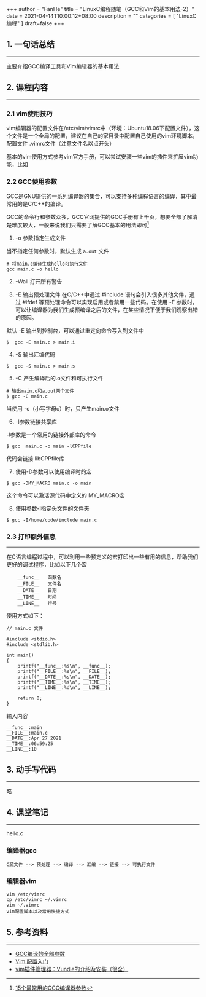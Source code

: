 +++
author = "FanHe"
title = "LinuxC编程随笔（GCC和Vim的基本用法-2）"
date = 2021-04-14T10:00:12+08:00
description = ""
categories = [
    "LinuxC编程"
]
draft=false
+++

## 1. 一句话总结
---
主要介绍GCC编译工具和Vim编辑器的基本用法

## 2. 课程内容
---

### 2.1 vim使用技巧

vim编辑器的配置文件在/etc/vim/vimrc中（环境：Ubuntu18.06下配置文件），这个文件是一个全局的配置，建议在自己的家目录中配置自己使用的vim环境脚本，配置文件 .vimrc文件（注意文件名以点开头）

基本的vim使用方式参考vim官方手册，可以尝试安装一些vim的插件来扩展vim功能，比如


### 2.2 GCC使用参数

GCC是GNU提供的一系列编译器的集合，可以支持多种编程语言的编译，其中最常用的是C/C++的编译。

GCC的命令行和参数众多，GCC官网提供的GCC手册有上千页，想要全部了解清楚难度较大，一般来说我们只需要了解GCC基本的用法即可[^1]

1. -o 参数指定生成文件

当不指定任何参数时，默认生成 `a.out` 文件

```
# 将main.c编译生成hello可执行文件
gcc main.c -o hello
```
2. -Wall 打开所有警告

3. -E 输出预处理文件
在C/C++中通过 #include 语句会引入很多其他文件，通过 #ifdef 等预处理命令可以实现启用或者禁用一些代码。在使用 -E 参数时，可以让编译器为我们生成预编译之后的文件，在某些情况下便于我们观察出错的原因。

默认 -E 输出到控制台，可以通过重定向命令写入到文件中

```
$  gcc -E main.c > main.i
```

4. -S 输出汇编代码

```
$  gcc -S main.c > main.s
```

5. -C 产生编译后的.o文件和可执行文件 

```
# 输出main.o和a.out两个文件
$ gcc -C main.c
```
当使用 -c（小写字母c）时，只产生main.o文件

6. -l参数链接共享库

-l参数是一个常用的链接外部库的命令

```
$ gcc  main.c -o main -lCPPfile
```
代码会链接 libCPPfile库

7. 使用-D参数可以使用编译时的宏

```
$ gcc -DMY_MACRO main.c -o main
```
这个命令可以激活源代码中定义的 MY_MACRO宏

8. 使用参数-I指定头文件的文件夹
```
$ gcc -I/home/code/include main.c
```

### 2.3 打印额外信息
---

在C语言编程过程中，可以利用一些预定义的宏打印出一些有用的信息，帮助我们更好的调试程序，比如以下几个宏

```
    __func__   函数名
    __FILE__   文件名
    __DATE__   日期
    __TIME__   时间
    __LINE__   行号
```
使用方式如下：

```
// main.c 文件

#include <stdio.h>
#include <stdlib.h>

int main()
{
    printf("__func__:%s\n", __func__);
    printf("__FILE__:%s\n", __FILE__);
    printf("__DATE__:%s\n", __DATE__);
    printf("__TIME__:%s\n", __TIME__);
    printf("__LINE__:%d\n", __LINE__);

	return 0;
}

```
输入内容

```
__func__:main
__FILE__:main.c
__DATE__:Apr 27 2021
__TIME__:06:59:25
__LINE__:10
```


## 3. 动手写代码
---
略

## 4. 课堂笔记
---

hello.c
### 编译器gcc
	C源文件 --> 预处理 --> 编译 --> 汇编 --> 链接 --> 可执行文件

### 编辑器vim
	vim /etc/vimrc
	cp /etc/vimrc ~/.vimrc
	vim ~/.vimrc
	vim配置脚本以及常用快捷方式


## 5. 参考资料
---
- [GCC编译的全部参数](https://gcc.gnu.org/onlinedocs/gcc/Option-Summary.html)
- [Vim 配置入门](https://www.ruanyifeng.com/blog/2018/09/vimrc.html#:~:text=Vim%20%E7%9A%84%E5%85%A8%E5%B1%80%E9%85%8D%E7%BD%AE%E4%B8%80%E8%88%AC,%E4%B8%80%E4%B8%AA%E5%86%92%E5%8F%B7%EF%BC%8C%E5%86%8D%E8%BE%93%E5%85%A5%E9%85%8D%E7%BD%AE%E3%80%82)
- [vim插件管理器：Vundle的介绍及安装（很全）](https://blog.csdn.net/zhangpower1993/article/details/52184581)


[^1]:[15个最常用的GCC编译器参数](https://colobu.com/2018/08/28/15-Most-Frequently-Used-GCC-Compiler-Command-Line-Options/)

